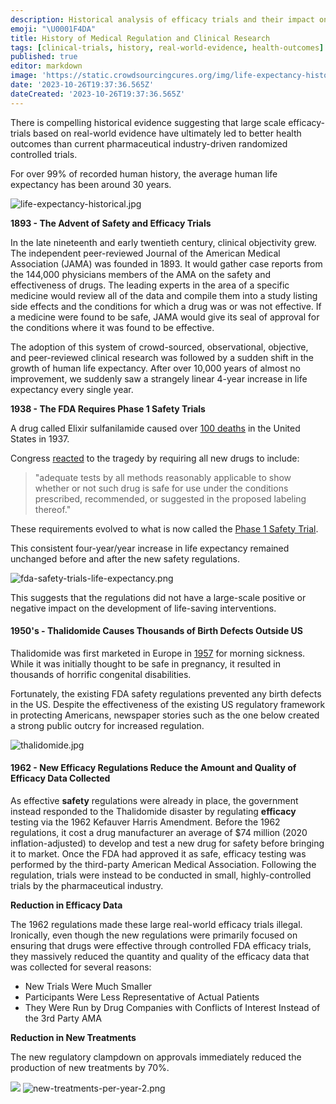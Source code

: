 ```yaml
---
description: Historical analysis of efficacy trials and their impact on health outcomes compared to modern pharmaceutical trials
emoji: "\U0001F4DA"
title: History of Medical Regulation and Clinical Research
tags: [clinical-trials, history, real-world-evidence, health-outcomes]
published: true
editor: markdown
image: 'https://static.crowdsourcingcures.org/img/life-expectancy-historical.jpg'
date: '2023-10-26T19:37:36.565Z'
dateCreated: '2023-10-26T19:37:36.565Z'
---
```


There is compelling historical evidence suggesting that large scale efficacy-trials based on real-world evidence have ultimately led to better health outcomes than current pharmaceutical industry-driven randomized controlled trials.

For over 99% of recorded human history, the average human life expectancy has been around 30 years.

![life-expectancy-historical.jpg](https://static.crowdsourcingcures.org/img/life-expectancy-historical.jpg)

**1893 - The Advent of Safety and Efficacy Trials**

In the late nineteenth and early twentieth century, clinical objectivity grew. The independent peer-reviewed Journal of the American Medical Association (JAMA) was founded in 1893. It would gather case reports from the 144,000 physicians members of the AMA on the safety and effectiveness of drugs. The leading experts in the area of a specific medicine would review all of the data and compile them into a study listing side effects and the conditions for which a drug was or was not effective. If a medicine were found to be safe, JAMA would give its seal of approval for the conditions where it was found to be effective.

The adoption of this system of crowd-sourced, observational, objective, and peer-reviewed clinical research was followed by a sudden shift in the growth of human life expectancy. After over 10,000 years of almost no improvement, we suddenly saw a strangely linear 4-year increase in life expectancy every single year.

**1938 - The FDA Requires Phase 1 Safety Trials**

A drug called Elixir sulfanilamide caused over [100 deaths](https://www.fda.gov/files/about%20fda/published/The-Sulfanilamide-Disaster.pdf) in the United States in 1937.

Congress [reacted](https://en.wikipedia.org/wiki/Elixir\_sulfanilamide) to the tragedy by requiring all new drugs to include:

> "adequate tests by all methods reasonably applicable to show whether or not such drug is safe for use under the conditions prescribed, recommended, or suggested in the proposed labeling thereof."

These requirements evolved to what is now called the [Phase 1 Safety Trial](https://en.wikipedia.org/wiki/Phase\_1\_safety\_trial).

This consistent four-year/year increase in life expectancy remained unchanged before and after the new safety regulations.

![fda-safety-trials-life-expectancy.png](https://static.crowdsourcingcures.org/img/fda-safety-trials-life-expectancy.png)

This suggests that the regulations did not have a large-scale positive or negative impact on the development of life-saving interventions.

#### **1950's - Thalidomide Causes Thousands of Birth Defects Outside US**

Thalidomide was first marketed in Europe in [1957](https://en.wikipedia.org/wiki/Thalidomide) for morning sickness. While it was initially thought to be safe in pregnancy, it resulted in thousands of horrific congenital disabilities.

Fortunately, the existing FDA safety regulations prevented any birth defects in the US. Despite the effectiveness of the existing US regulatory framework in protecting Americans, newspaper stories such as the one below created a strong public outcry for increased regulation.

![thalidomide.jpg](https://static.crowdsourcingcures.org/img/thalidomide.jpg)

#### **1962 - New Efficacy Regulations Reduce the Amount and Quality of Efficacy Data Collected**

As effective **safety** regulations were already in place, the government instead responded to the Thalidomide disaster by regulating **efficacy** testing via the 1962 Kefauver Harris Amendment. Before the 1962 regulations, it cost a drug manufacturer an average of \$74 million (2020 inflation-adjusted) to develop and test a new drug for safety before bringing it to market. Once the FDA had approved it as safe, efficacy testing was performed by the third-party American Medical Association. Following the regulation, trials were instead to be conducted in small, highly-controlled trials by the pharmaceutical industry.

**Reduction in Efficacy Data**

The 1962 regulations made these large real-world efficacy trials illegal. Ironically, even though the new regulations were primarily focused on ensuring that drugs were effective through controlled FDA efficacy trials, they massively reduced the quantity and quality of the efficacy data that was collected for several reasons:

* New Trials Were Much Smaller
* Participants Were Less Representative of Actual Patients
* They Were Run by Drug Companies with Conflicts of Interest Instead of the 3rd Party AMA

**Reduction in New Treatments**

The new regulatory clampdown on approvals immediately reduced the production of new treatments by 70%.

![](https://static.crowdsourcingcures.org/img/new-treatments-per-year-2.png)
![new-treatments-per-year-2.png](https://static.crowdsourcingcures.org/img/new-treatments-per-year-2.png)
